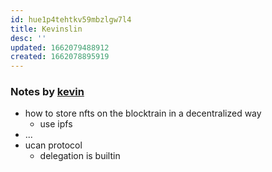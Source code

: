 ```yaml
---
id: hue1p4tehtkv59mbzlgw7l4
title: Kevinslin
desc: ''
updated: 1662079488912
created: 1662078895919
---
```


### Notes by [kevin](https://github.com/kevinslin)

- how to store nfts on the blocktrain in a decentralized way
	- use ipfs
- ...
- ucan protocol
	- delegation is builtin
